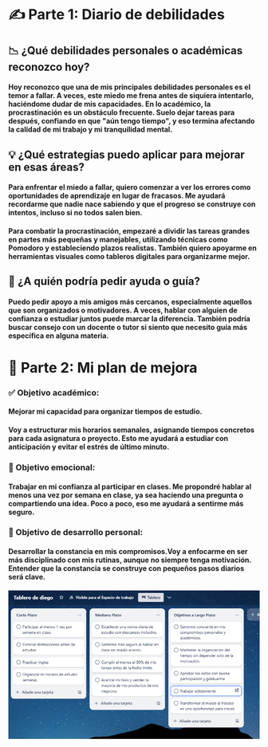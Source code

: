
# ✍️ Parte 1: Diario de debilidades
## 📉 ¿Qué debilidades personales o académicas reconozco hoy?
#### Hoy reconozco que una de mis principales debilidades personales es el temor a fallar. A veces, este miedo me frena antes de siquiera intentarlo, haciéndome dudar de mis capacidades. En lo académico, la procrastinación es un obstáculo frecuente. Suelo dejar tareas para después, confiando en que "aún tengo tiempo", y eso termina afectando la calidad de mi trabajo y mi tranquilidad mental.

## 💡 ¿Qué estrategias puedo aplicar para mejorar en esas áreas?
#### Para enfrentar el miedo a fallar, quiero comenzar a ver los errores como oportunidades de aprendizaje en lugar de fracasos. Me ayudará recordarme que nadie nace sabiendo y que el progreso se construye con intentos, incluso si no todos salen bien.

#### Para combatir la procrastinación, empezaré a dividir las tareas grandes en partes más pequeñas y manejables, utilizando técnicas como Pomodoro y estableciendo plazos realistas. También quiero apoyarme en herramientas visuales como tableros digitales para organizarme mejor.

## 🤔 ¿A quién podría pedir ayuda o guía?
#### Puedo pedir apoyo a mis amigos más cercanos, especialmente aquellos que son organizados o motivadores. A veces, hablar con alguien de confianza o estudiar juntos puede marcar la diferencia. También podría buscar consejo con un docente o tutor si siento que necesito guía más específica en alguna materia.

# 🚀 Parte 2: Mi plan de mejora
### ✅ Objetivo académico:
#### Mejorar mi capacidad para organizar tiempos de estudio.
#### Voy a estructurar mis horarios semanales, asignando tiempos concretos para cada asignatura o proyecto. Esto me ayudará a estudiar con anticipación y evitar el estrés de último minuto.

### 💖 Objetivo emocional:
#### Trabajar en mi confianza al participar en clases. Me propondré hablar al menos una vez por semana en clase, ya sea haciendo una pregunta o compartiendo una idea. Poco a poco, eso me ayudará a sentirme más seguro.

### 🌱 Objetivo de desarrollo personal:
#### Desarrollar la constancia en mis compromisos.Voy a enfocarme en ser más disciplinado con mis rutinas, aunque no siempre tenga motivación. Entender que la constancia se construye con pequeños pasos diarios será clave.

![Tablero](tablerodiego.png)
